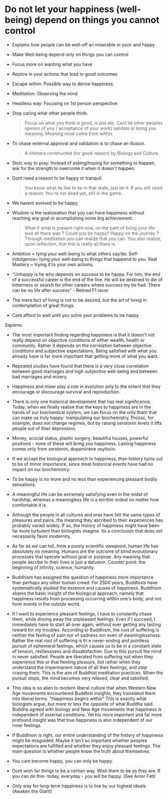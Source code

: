 # Do not let your happiness (well-being) depend on things you cannot control

- Explains how people can be well-off an miserable or poor and happy

- Make Well-being depend only on things you can control

- Focus more on wanting what you have  

- Rejoice in your actions that lead to good outcomes

- Escape within: Possible way to derive happiness. 

- Meditation: Observing the mind

- Headless way: Focusing on 1st person perspective

- Stop caring what other people think.

  >Focus on what you think is good, is just etc. Cant let other
   peoples opinion of you ( acceptance of your work) validate or bring
   you meaning.  Meaning must come from within.

- To chase external approval and validation is to chase an illusion.
   > A chimera constructed (for good reason) by Biology and Culture.  

- Stoic way to pray: Instead of asking/hoping for something to happen, ask for the strength to overcome it when it doesn't happen.

- Dont need a reason to be happy or tranquil.
   > You know what its like to be in that state, just do it. If you still need a reason: You're not dead yet, still in the game.

- We havent evolved to be happy.

- Wisdom is the realizeation that you can have happiness without reaching any goal or acomplishing some big achievement.

  > What if what is present right now, on the path of living your life
    was all there was ? Could you be happy? Happy on the journey ?
    Through meditation you can realize that you can. You also realize,
    upon reflection, that this is really all there is.

- Ambition = tying your well-being to what others say/do. Self-indulgence= tying your well-being to things that happend to you. Real Mastery = trying it to your own actions.

- "Unhappy is he who depends on success to be happy. For him, the end of a successful career is the end of the line. He will be destined to die of bitterness or search for other careers where success my be had. There can be no life after success"  - Retired F1 racer

 - The mere fact of living is not to be desired, but the art of living in contemplation of great things.

- Cant afford to wait until you solve your problems to be happy

Sapiens:
  - The most important finding regarding happiness is that it doesn't not really depend on objective conditions of either wealth, health or community. Rather it depends on the correlation between objective conditions and subjective expectations.  Being satisfied with what you already have is far more important that getting more of what you want.
  - Repeated studies have found that there is a very close correlation between good marriages and high subjective well-being and between bad marriages and misery.
  - Happiness and miser play a role in evolution only to the extent that they encourage or discourage survival and reproduction.
  - There is only one historical development that has real significance. Today, when we finally realise that the keys to happiness are in the hands of our biochemical system, we can focus on the only thatn that can make us truly happy: manipulating our biochemistry. Prozac, for example, does not change regimes, but by raising serotonin levels it lifts people out of thier depression.
  - Money, scocial status, plastic surgery, beautiful houses, powerful positions - none of these will bring you happiness.  Lasting happiness comes only from serotonin, dopaminene oxytocin.
  - If we accept the biological approach to happiness, then history turns out to be of minor importance, since most historical events have had no impact on our biochemistry.
  - To be happy is no more and no less than experiencing pleasant bodily sensations.
  - A meaningful life can be extremely satisfying even in the midst of hardship, whereas a meaningless life is a terrible ordeal no matter how comfortable it is.
  - Although the people in all cultures and eras have felt the same types of pleasures and pains, the meaning they ascribed to their experiences has probably varied widely. If so, the history of happiness might have been far more turbulent than biologists imagine. Its a conclusion that does not necessarily favor modernity.
  - As far as we can tell, from a purely scientific viewpoint, human life has absolutely no meaning. Humans are the outcome of blind evolutionary processes that operate without goal or purpose. *Any* meaning that people ascribe to their lives is just a delusion.  Counter point: the beginning of infinity, science, humanity. 
  - Buddhism has assigned the question of happiness more importance than perhaps any other human creed. For 2500 years, Buddhists have systematically studied the essence and causes of happiness. Buddhism shares the basic insight of the biological approach, namely that happiness results from processing occurring within one's body, and not form events in the outside world.
  - If I want to experience pleasant feelings, I have to constantly chase them, while driving away the unpleasant feelings. Even if I succeed, I immediately have to start all over again, without ever getting any lasting reward for my troubles. According to Buddhism, the root of suffering is neither the feeling of pain nor of sadness nor even of meaninglessness. Rather the real root of suffering is th e never-ending and pointless pursuit of ephemeral feelings, which causes us to be in a constant state of tension, restlessness and dissatisfaction. Due to this pursuit the mind in never satisfied. People are liberated from suffering not when they experience this or that fleeting pleasure, but rather when they understand the impermanent nature of all their feelings, and stop craving them. This is the aim of Buddhist meditation practices. When the pursuit stops, the mind becomes very relaxed, clear and satisfied.
  - This idea is so alien to modern liberal culture that when Western New Age movements encountered Buddhist insights, they translated them into liberal terms. "Happiness begins within" This is exactly what biologists argue, but more or less the opposite of what Buddha said. Buddha agreed with biology and New Age movements that happiness is independent of external conditions.  Yet his more important and far more profound insight was that true happiness is also independent of our inner feelings.
  - If Buddhism is right, our entire understanding of the history of happiness might be misguided. Maybe it isn't so important whether peoples expectations are fulfilled and whether they enjoy pleasant feelings. The main question is whether people know the truth about themselves.

- You cant become happy, you can only be happy.

- Dont wish for things to be a certian way. Wish them to be as they are. If you can do this- today, everyday - you will be happy. (See Amor Fati)

- Only way for long-term happiness is to live by our highest ideals. (Awaken the Giant)